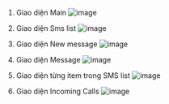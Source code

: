 1. Giao diện Main 
![image](https://github.com/user-attachments/assets/5a14832b-74cc-4fa6-8fb2-653f02bbc7da)


2. Giao diện Sms list
![image](https://github.com/user-attachments/assets/5bee3c50-0604-48e8-83ec-4f1ccf36db2b)


3. Giao diện New message
![image](https://github.com/user-attachments/assets/8c9c27a0-7462-438a-bd5a-a2e460a50268)

4. Giao diện Message 
![image](https://github.com/user-attachments/assets/c259ff1f-c183-436d-9d95-e6d4968d1690)

5. Giao diện từng item trong SMS list
![image](https://github.com/user-attachments/assets/4ab80960-714e-4a17-a096-f1d5a5798975)

6. Giao diện Incoming Calls
![image](https://github.com/user-attachments/assets/c2d880d9-3e64-4b6f-ae2f-ed2c41700769)

